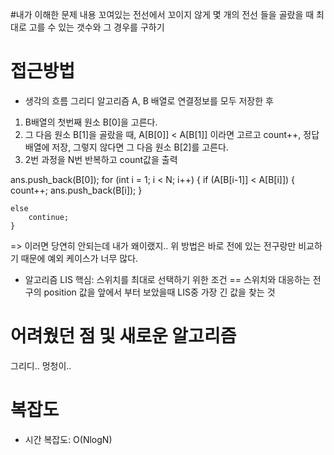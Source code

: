 #내가 이해한 문제 내용
꼬여있는 전선에서 꼬이지 않게 몇 개의 전선 들을 골랐을 때 최대로 고를 수 있는 갯수와 그 경우를 구하기

# 접근방법
- 생각의 흐름
그리디 알고리즘
A, B 배열로 연결정보를 모두 저장한 후
1. B배열의 첫번째 원소 B[0]을 고른다.
2. 그 다음 원소 B[1]을 골랐을 때, A[B[0]] < A[B[1]] 이라면 고르고 count++, 정답 배열에 저장, 그렇지 않다면 그 다음 원소 B[2]를 고른다.
3. 2번 과정을 N번 반복하고 count값을 출력

ans.push_back(B[0]);
for (int i = 1; i < N; i++) {
    if (A[B[i-1]] < A[B[i]]) {
        count++;
        ans.push_back(B[i]);
    }

    else
        continue;
    }

=> 이러면 당연히 안되는데 내가 왜이랬지.. 
위 방법은 바로 전에 있는 전구랑만 비교하기 때문에 예외 케이스가 너무 많다.

- 알고리즘
LIS
핵심:
 스위치를 최대로 선택하기 위한 조건 == 스위치와 대응하는 전구의 position 값을 앞에서 부터 보았을때 LIS중 가장 긴 값을 찾는 것



# 어려웠던 점 및 새로운 알고리즘
그리디.. 멍청이..



# 복잡도
- 시간 복잡도: O(NlogN)
